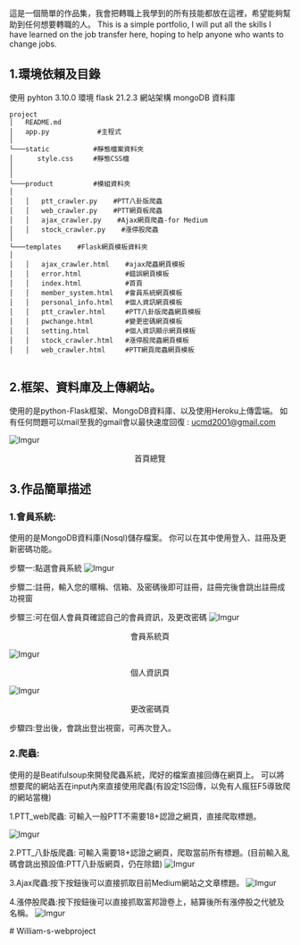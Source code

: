 這是一個簡單的作品集，我會把轉職上我學到的所有技能都放在這裡，希望能夠幫助到任何想要轉職的人。
This is a simple portfolio, I will put all the skills I have learned on the job transfer here, hoping to help anyone who wants to change jobs.

## 1.環境依賴及目錄
使用 
pyhton 3.10.0 環境
flask 21.2.3  網站架構
mongoDB  資料庫

```
project
│   README.md
│   app.py            #主程式    
│
└───static           #靜態檔案資料夾
│      style.css     #靜態CSS檔
│      
│   
└───product          #模組資料夾
│      
│   │   ptt_crawler.py    #PTT八卦版爬蟲
│   │   web_crawler.py    #PTT網頁板爬蟲
│   │   ajax_crawler.py    #Ajax網頁爬蟲-for Medium
│   │   stock_crawler.py    #漲停股爬蟲
│
└───templates    #Flask網頁模板資料夾
│
│   │   ajax_crawler.html    #ajax爬蟲網頁模板
│   │   error.html           #錯誤網頁模板
│   │   index.html           #首頁
│   │   member_system.html   #會員系統網頁模板
│   │   personal_info.html   #個人資訊網頁模板
│   │   ptt_crawler.html     #PTT八卦版爬蟲網頁模板
│   │   pwchange.html        #變更密碼網頁模板
│   │   setting.html         #個人資訊顯示網頁模板
│   │   stock_crawler.html   #漲停股爬蟲網頁模板
│   │   web_crawler.html     #PTT網頁爬蟲網頁模板


```


## 2.框架、資料庫及上傳網站。
使用的是python-Flask框架、MongoDB資料庫、以及使用Heroku上傳雲端。
如有任何問題可以mail至我的gmail會以最快速度回復 : ucmd2001@gmail.com


![Imgur](https://i.imgur.com/v2lLdNn.png)
<p align="center"> 首頁總覽 </p>


## 3.作品簡單描述
### 1.會員系統:
  使用的是MongoDB資料庫(Nosql)儲存檔案。
  你可以在其中使用登入、註冊及更新密碼功能。

步驟一:點選會員系統
![Imgur](https://i.imgur.com/rTurVZC.png)

步驟二:註冊，輸入您的暱稱、信箱、及密碼後即可註冊，註冊完後會跳出註冊成功視窗

步驟三:可在個人會員頁確認自己的會員資訊，及更改密碼
![Imgur](https://i.imgur.com/HHOidWU.png)
<p align="center"> 會員系統頁 </p>

![Imgur](https://i.imgur.com/z0cSnYm.png)
<p align="center"> 個人資訊頁 </p>

![Imgur](https://i.imgur.com/9FilPG0.png)
<p align="center"> 更改密碼頁 </p>

步驟四:登出後，會跳出登出視窗，可再次登入。


### 2.爬蟲:
  使用的是Beatifulsoup來開發爬蟲系統，爬好的檔案直接回傳在網頁上。
  可以將想要爬的網站丟在input內來直接使用爬蟲(有設定1S回傳，以免有人瘋狂F5導致爬的網站當機)

1.PTT_web爬蟲: 可輸入一般PTT不需要18+認證之網頁，直接爬取標題。

![Imgur](https://i.imgur.com/F34Lmq2.png)
  
2.PTT_八卦版爬蟲: 可輸入需要18+認證之網頁，爬取當前所有標題。(目前輸入亂碼會跳出預設值:PTT八卦版網頁，仍在除錯)
![Imgur](https://i.imgur.com/Fg3Ziek.png)

3.Ajax爬蟲:按下按鈕後可以直接抓取目前Medium網站之文章標題。
![Imgur](https://i.imgur.com/WZEq2yO.png)

4.漲停股爬蟲:按下按鈕後可以直接抓取富邦證卷上，結算後所有漲停股之代號及名稱。
![Imgur](https://i.imgur.com/5FduJqZ.png)


#   W i l l i a m - s - w e b p r o j e c t  
 